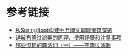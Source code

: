 # 参考链接
 - [从SpringBoot构建十万博文聊聊缓存穿透](https://zhuanlan.zhihu.com/p/78128548)
 - [详解布隆过滤器的原理、使用场景和注意事项](https://www.jianshu.com/p/2104d11ee0a2)
 - [那些惊艳的算法们（一）——布隆过滤器](https://blog.csdn.net/xinzhongtianxia/article/details/81294922)